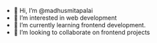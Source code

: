 - 👋 Hi, I’m @madhusmitapalai
- 👀 I’m interested in web development
- 🌱 I’m currently learning frontend development.
- 💞️ I’m looking to collaborate on frontend projects

<!---
madhusmitapalai/madhusmitapalai is a ✨ special ✨ repository because its `README.md` (this file) appears on your GitHub profile.
You can click the Preview link to take a look at your changes.
--->
